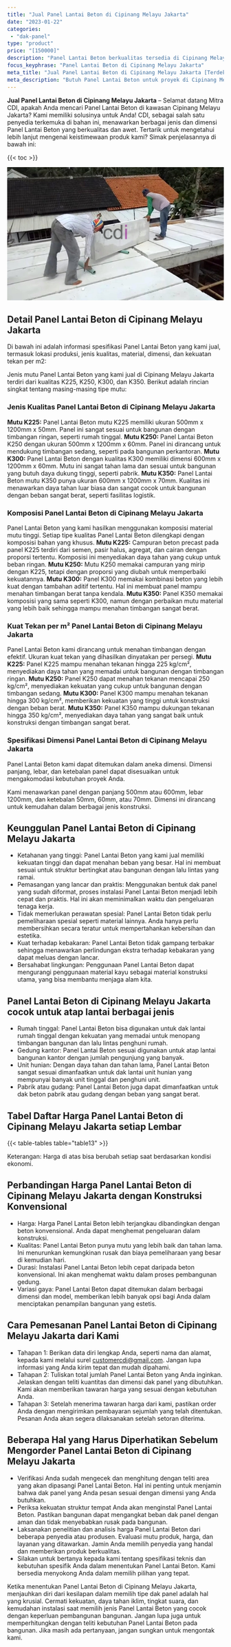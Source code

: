 ```yaml
---
title: "Jual Panel Lantai Beton di Cipinang Melayu Jakarta"
date: "2023-01-22"
categories:
 - "dak-panel"
type: "product"
price: "[150000]"
description: "Panel Lantai Beton berkualitas tersedia di Cipinang Melayu Jakarta. Panel Lantai Beton dirancang untuk kebutuhan konstruksi modern dengan performa andalan. Konsultasi gratis."
focus_keyphrase: "Panel Lantai Beton di Cipinang Melayu Jakarta"
meta_title: "Jual Panel Lantai Beton di Cipinang Melayu Jakarta [Terdekat] - CDI"
meta_description: "Butuh Panel Lantai Beton untuk proyek di Cipinang Melayu Jakarta?. Tersedia Panel Lantai Beton premium untuk pembangunan. Promo menarik hanya di sini."
---
```


**Jual Panel Lantai Beton di Cipinang Melayu Jakarta** – Selamat datang Mitra CDI, apakah Anda mencari Panel Lantai Beton di kawasan Cipinang Melayu Jakarta? Kami memiliki solusinya untuk Anda! CDI, sebagai salah satu penyedia terkemuka di bahan ini, menawarkan berbagai jenis dan dimensi Panel Lantai Beton yang berkualitas dan awet. Tertarik untuk mengetahui lebih lanjut mengenai keistimewaan produk kami? Simak penjelasannya di bawah ini:

{{< toc >}}

![Jual Panel Lantai Beton di Cipinang Melayu Jakarta](/images/dak-panel/dak-panel-13.jpg)

## Detail Panel Lantai Beton di Cipinang Melayu Jakarta

Di bawah ini adalah informasi spesifikasi Panel Lantai Beton yang kami jual, termasuk lokasi produksi, jenis kualitas, material, dimensi, dan kekuatan tekan per m2:

Jenis mutu Panel Lantai Beton yang kami jual di Cipinang Melayu Jakarta terdiri dari kualitas K225, K250, K300, dan K350. Berikut adalah rincian singkat tentang masing-masing tipe mutu:

### Jenis Kualitas Panel Lantai Beton di Cipinang Melayu Jakarta

**Mutu K225:** Panel Lantai Beton mutu K225 memiliki ukuran 500mm x 1200mm x 50mm. Panel ini sangat sesuai untuk bangunan dengan timbangan ringan, seperti rumah tinggal.
**Mutu K250:** Panel Lantai Beton K250 dengan ukuran 500mm x 1200mm x 60mm. Panel ini dirancang untuk mendukung timbangan sedang, seperti pada bangunan perkantoran.
**Mutu K300:** Panel Lantai Beton dengan kualitas K300 memiliki dimensi 600mm x 1200mm x 60mm. Mutu ini sangat tahan lama dan sesuai untuk bangunan yang butuh daya dukung tinggi, seperti pabrik.
**Mutu K350:** Panel Lantai Beton mutu K350 punya ukuran 600mm x 1200mm x 70mm. Kualitas ini menawarkan daya tahan luar biasa dan sangat cocok untuk bangunan dengan beban sangat berat, seperti fasilitas logistik.

### Komposisi Panel Lantai Beton di Cipinang Melayu Jakarta

Panel Lantai Beton yang kami hasilkan menggunakan komposisi material mutu tinggi. Setiap tipe kualitas Panel Lantai Beton dilengkapi dengan komposisi bahan yang khusus.
**Mutu K225:** Campuran beton precast pada panel K225 terdiri dari semen, pasir halus, agregat, dan cairan dengan proporsi tertentu. Komposisi ini menyediakan daya tahan yang cukup untuk beban ringan.
**Mutu K250:** Mutu K250 memakai campuran yang mirip dengan K225, tetapi dengan proporsi yang diubah untuk memperbaiki kekuatannya.
**Mutu K300:** Panel K300 memakai kombinasi beton yang lebih kuat dengan tambahan aditif tertentu. Hal ini membuat panel mampu menahan timbangan berat tanpa kendala.
**Mutu K350:** Panel K350 memakai komposisi yang sama seperti K300, namun dengan perbaikan mutu material yang lebih baik sehingga mampu menahan timbangan sangat berat.

### Kuat Tekan per m² Panel Lantai Beton di Cipinang Melayu Jakarta

Panel Lantai Beton kami dirancang untuk menahan timbangan dengan efektif. Ukuran kuat tekan yang dihasilkan dinyatakan per persegi.
**Mutu K225:** Panel K225 mampu menahan tekanan hingga 225 kg/cm², menyediakan daya tahan yang memadai untuk bangunan dengan timbangan ringan.
**Mutu K250:** Panel K250 dapat menahan tekanan mencapai 250 kg/cm², menyediakan kekuatan yang cukup untuk bangunan dengan timbangan sedang.
**Mutu K300:** Panel K300 mampu menahan tekanan hingga 300 kg/cm², memberikan kekuatan yang tinggi untuk konstruksi dengan beban berat.
**Mutu K350:** Panel K350 mampu dukungan tekanan hingga 350 kg/cm², menyediakan daya tahan yang sangat baik untuk konstruksi dengan timbangan sangat berat.

### Spesifikasi Dimensi Panel Lantai Beton di Cipinang Melayu Jakarta

Panel Lantai Beton kami dapat ditemukan dalam aneka dimensi. Dimensi panjang, lebar, dan ketebalan panel dapat disesuaikan untuk mengakomodasi kebutuhan proyek Anda.

Kami menawarkan panel dengan panjang 500mm atau 600mm, lebar 1200mm, dan ketebalan 50mm, 60mm, atau 70mm. Dimensi ini dirancang untuk kemudahan dalam berbagai jenis konstruksi.

## Keunggulan Panel Lantai Beton di Cipinang Melayu Jakarta

*   Ketahanan yang tinggi: Panel Lantai Beton yang kami jual memiliki kekuatan tinggi dan dapat menahan beban yang besar. Hal ini membuat sesuai untuk struktur bertingkat atau bangunan dengan lalu lintas yang ramai.
*   Pemasangan yang lancar dan praktis: Menggunakan bentuk dak panel yang sudah diformat, proses instalasi Panel Lantai Beton menjadi lebih cepat dan praktis. Hal ini akan meminimalkan waktu dan pengeluaran tenaga kerja.
*   Tidak memerlukan perawatan spesial: Panel Lantai Beton tidak perlu pemeliharaan spesial seperti material lainnya. Anda hanya perlu membersihkan secara teratur untuk mempertahankan kebersihan dan estetika.
*   Kuat terhadap kebakaran: Panel Lantai Beton tidak gampang terbakar sehingga menawarkan perlindungan ekstra terhadap kebakaran yang dapat meluas dengan lancar.
*   Bersahabat lingkungan: Penggunaan Panel Lantai Beton dapat mengurangi penggunaan material kayu sebagai material konstruksi utama, yang bisa membantu menjaga alam kita.

## Panel Lantai Beton di Cipinang Melayu Jakarta cocok untuk atap lantai berbagai jenis

*   Rumah tinggal: Panel Lantai Beton bisa digunakan untuk dak lantai rumah tinggal dengan kekuatan yang memadai untuk menopang timbangan bangunan dan lalu lintas penghuni rumah.
*   Gedung kantor: Panel Lantai Beton sesuai digunakan untuk atap lantai bangunan kantor dengan jumlah pengunjung yang banyak.
*   Unit hunian: Dengan daya tahan dan tahan lama, Panel Lantai Beton sangat sesuai dimanfaatkan untuk dak lantai unit hunian yang mempunyai banyak unit tinggal dan penghuni unit.
*   Pabrik atau gudang: Panel Lantai Beton juga dapat dimanfaatkan untuk dak beton pabrik atau gudang dengan beban yang sangat berat.

## Tabel Daftar Harga Panel Lantai Beton di Cipinang Melayu Jakarta setiap Lembar

{{< table-tables table="table13" >}}

Keterangan: Harga di atas bisa berubah setiap saat berdasarkan kondisi ekonomi.

## Perbandingan Harga Panel Lantai Beton di Cipinang Melayu Jakarta dengan Konstruksi Konvensional

*   Harga: Harga Panel Lantai Beton lebih terjangkau dibandingkan dengan beton konvensional. Anda dapat menghemat pengeluaran dalam konstruksi.
*   Kualitas: Panel Lantai Beton punya mutu yang lebih baik dan tahan lama. Ini menurunkan kemungkinan rusak dan biaya pemeliharaan yang besar di kemudian hari.
*   Durasi: Instalasi Panel Lantai Beton lebih cepat daripada beton konvensional. Ini akan menghemat waktu dalam proses pembangunan gedung.
*   Variasi gaya: Panel Lantai Beton dapat ditemukan dalam berbagai dimensi dan model, memberikan lebih banyak opsi bagi Anda dalam menciptakan penampilan bangunan yang estetis.

## Cara Pemesanan Panel Lantai Beton di Cipinang Melayu Jakarta dari Kami

*   Tahapan 1: Berikan data diri lengkap Anda, seperti nama dan alamat, kepada kami melalui surel customercdi@gmail.com. Jangan lupa informasi yang Anda kirim tepat dan mudah dipahami.
*   Tahapan 2: Tuliskan total jumlah Panel Lantai Beton yang Anda inginkan. Jelaskan dengan teliti kuantitas dan dimensi dak panel yang dibutuhkan. Kami akan memberikan tawaran harga yang sesuai dengan kebutuhan Anda.
*   Tahapan 3: Setelah menerima tawaran harga dari kami, pastikan order Anda dengan mengirimkan pembayaran sejumlah yang telah ditentukan. Pesanan Anda akan segera dilaksanakan setelah setoran diterima.

## Beberapa Hal yang Harus Diperhatikan Sebelum Mengorder Panel Lantai Beton di Cipinang Melayu Jakarta

*   Verifikasi Anda sudah mengecek dan menghitung dengan teliti area yang akan dipasangi Panel Lantai Beton. Hal ini penting untuk menjamin bahwa dak panel yang Anda pesan sesuai dengan dimensi yang Anda butuhkan.
*   Periksa kekuatan struktur tempat Anda akan menginstal Panel Lantai Beton. Pastikan bangunan dapat mengangkat beban dak panel dengan aman dan tidak menyebabkan rusak pada bangunan.
*   Laksanakan penelitian dan analisis harga Panel Lantai Beton dari beberapa penyedia atau produsen. Evaluasi mutu produk, harga, dan layanan yang ditawarkan. Jamin Anda memilih penyedia yang handal dan memberikan produk berkualitas.
*   Silakan untuk bertanya kepada kami tentang spesifikasi teknis dan kebutuhan spesifik Anda dalam menentukan Panel Lantai Beton. Kami bersedia menyokong Anda dalam memilih pilihan yang tepat.

Ketika menentukan Panel Lantai Beton di Cipinang Melayu Jakarta, menjauhkan diri dari kesilapan dalam memilih tipe dak panel adalah hal yang krusial. Cermati kekuatan, daya tahan iklim, tingkat suara, dan kemudahan instalasi saat memilih jenis Panel Lantai Beton yang cocok dengan keperluan pembangunan bangunan. Jangan lupa juga untuk memperhitungkan dengan teliti kebutuhan Panel Lantai Beton pada bangunan. Jika masih ada pertanyaan, jangan sungkan untuk mengontak kami.